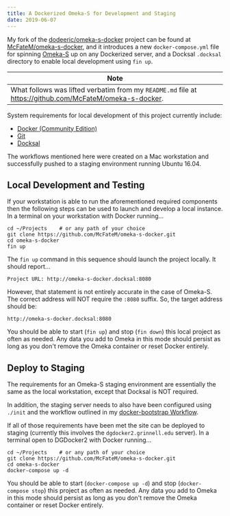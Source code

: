 ```yaml
---
title: A Dockerized Omeka-S for Development and Staging
date: 2019-06-07
---
```


My fork of the [dodeeric/omeka-s-docker](https://github.com/dodeeric/omeka-s-docker) project can be found at [McFateM/omeka-s-docker](https://github.com/McFateM/omeka-s-docker), and it introduces a new `docker-compose.yml` file for spinning [Omeka-S](https://omeka.org/s/) up on any Dockerized server, and a Docksal `.docksal` directory to enable local development using `fin up`.

| Note |
| --- |
| What follows was lifted verbatim from my `README.md` file at https://github.com/McFateM/omeka-s-docker. |

System requirements for local development of this project currently include:

- [Docker (Community Edition)](https://docs.docker.com/install/)
- [Git](https://git-scm.com/book/en/v2/Getting-Started-Installing-Git)
- [Docksal](https://docksal.io)

The workflows mentioned here were created on a Mac workstation and successfully pushed to a staging environment running Ubuntu 16.04.

## Local Development and Testing

If your workstation is able to run the aforementioned required components then the following steps can be used to launch and develop a local instance.  In a terminal on your workstation with Docker running...

```
cd ~/Projects    # or any path of your choice
git clone https://github.com/McFateM/omeka-s-docker.git
cd omeka-s-docker
fin up
```

The `fin up` command in this sequence should launch the project locally.  It should report...
```
Project URL: http://omeka-s-docker.docksal:8080
```
However, that statement is not entirely accurate in the case of Omeka-S.  The correct address will NOT require the `:8080` suffix.  So, the target address should be:
```
http://omeka-s-docker.docksal:8080
```

You should be able to start (`fin up`) and stop (`fin down`) this local project as often as needed.  Any data you add to Omeka in this mode should persist as long as you don't remove the Omeka container or reset Docker entirely.

## Deploy to Staging

The requirements for an Omeka-S staging environment are essentially the same as the local workstation, except that Docksal is NOT required.

In addition, the staging server needs to also have been configured using `./init` and the workflow outlined in my [docker-bootstrap Workflow](https://static.grinnell.edu/blogs/McFateM/posts/008-docker-bootstrap-workflow/).

If all of those requirements have been met the site can be deployed to staging (currently this involves the `dgdocker2.grinnell.edu` server). In a terminal open to DGDocker2 with Docker running...

```
cd ~/Projects    # or any path of your choice
git clone https://github.com/McFateM/omeka-s-docker.git
cd omeka-s-docker
docker-compose up -d
```

You should be able to start (`docker-compose up -d`) and stop (`docker-compose stop`) this project as often as needed.  Any data you add to Omeka in this mode should persist as long as you don't remove the Omeka container or reset Docker entirely.
